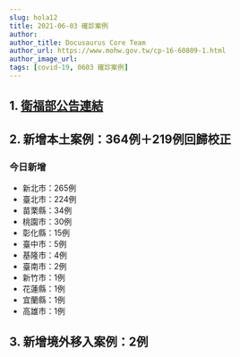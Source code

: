 ```yaml
---
slug: hola12
title: 2021-06-03 確診案例
author: 
author_title: Docusaurus Core Team
author_url: https://www.mohw.gov.tw/cp-16-60809-1.html
author_image_url: 
tags: [covid-19, 0603 確診案例]
---
```


## 1. [衛福部公告連結](https://www.cdc.gov.tw/Bulletin/Detail/-dgNWLOlnaFW6w6aXu56Gg?typeid=9)

## 2. 新增本土案例：364例＋219例回歸校正

### 今日新增
* 新北市：265例
* 臺北市：224例
* 苗栗縣：34例
* 桃園市：30例
* 彰化縣：15例
* 臺中市：5例
* 基隆市：4例
* 臺南市：2例
* 新竹市：1例
* 花蓮縣：1例
* 宜蘭縣：1例
* 高雄市：1例

## 3. 新增境外移入案例：2例

